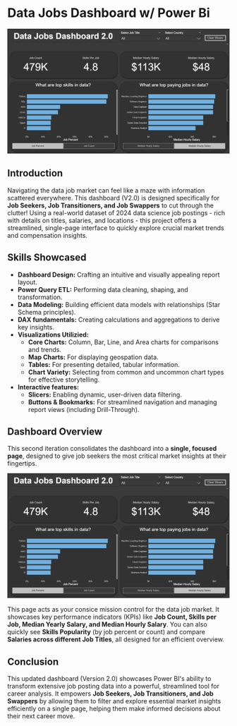 # Data Jobs Dashboard w/ Power Bi

![Dashboard Page 1](/images/Project2_Page1.png)

## Introduction

Navigating the data job market can feel like a maze with information scattered everywhere. This dashboard (V2.0) is designed specifically for **Job Seekers, Job Transitioners, and Job Swappers** to cut through the clutter! Using a real-world dataset of 2024 data science job postings - rich with details on titles, salaries, and locations - this project offers a streamlined, single-page interface to quickly explore crucial market trends and compensation insights.

## Skills Showcased

- **Dashboard Design:** Crafting an intuitive and visually appealing report layout.
- **Power Query ETL:** Performing data cleaning, shaping, and transformation.
- **Data Modeling:** Building efficient data models with relationships (Star Schema principles).
- **DAX fundamentals:** Creating calculations and aggregations to derive key insights.
- **Visualizations Utilizied:**
  - **Core Charts:** Column, Bar, Line, and Area charts for comparisons and trends.
  - **Map Charts:** For displaying geospation data.
  - **Tables:** For presenting detailed, tabular information.
  - **Chart Variety:** Selecting from common and uncommon chart types for effective storytelling.
- **Interactive features:**
  - **Slicers:** Enabling dynamic, user-driven data filtering.
  - **Buttons & Bookmarks:** For streamlined navigation and managing report views (including Drill-Through).

## Dashboard Overview

This second iteration consolidates the dashboard into a **single, focused page**, designed to give job seekers the most critical market insights at their fingertips.

![Dashboard Page 1](/images/Project2_Page1.png)

This page acts as your consice mission control for the data job market. It showcases key performance indicators (KPIs) like **Job Count, Skills per Job, Median Yearly Salary, and Median Hourly Salary**. You can also quickly see **Skills Popularity** (by job percent or count) and compare **Salaries across different Job Titles**, all designed for an efficient overview.

## Conclusion

This updated dashboard (Version 2.0) showcases Power BI's ability to transform extensive job posting data into a powerful, streamlined tool for career analysis. It empowers **Job Seekers, Job Transitioners, and Job Swappers** by allowing them to filter and explore essential market insights efficiently on a single page, helping them make informed decisions about their next career move.
